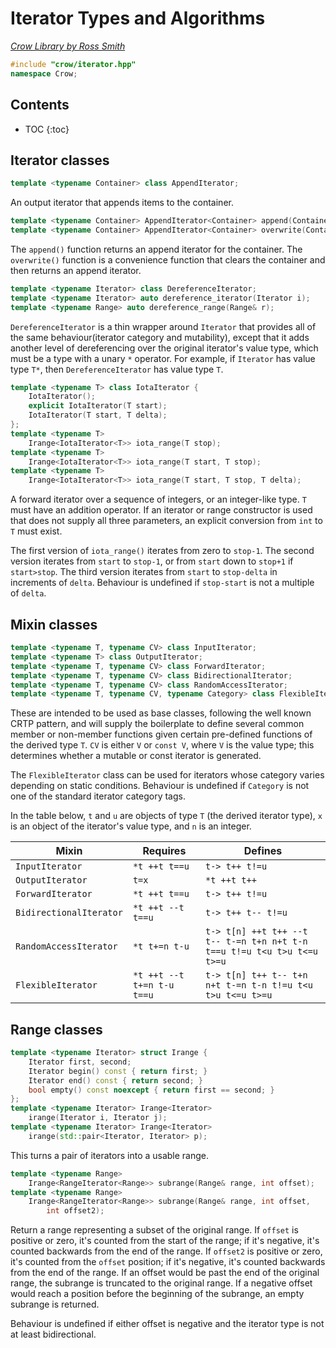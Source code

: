# Iterator Types and Algorithms

_[Crow Library by Ross Smith](index.html)_

```c++
#include "crow/iterator.hpp"
namespace Crow;
```

## Contents

* TOC
{:toc}

## Iterator classes

```c++
template <typename Container> class AppendIterator;
```

An output iterator that appends items to the container.

```c++
template <typename Container> AppendIterator<Container> append(Container& c);
template <typename Container> AppendIterator<Container> overwrite(Container& c);
```

The `append()` function returns an append iterator for the container. The
`overwrite()` function is a convenience function that clears the container
and then returns an append iterator.

```c++
template <typename Iterator> class DereferenceIterator;
template <typename Iterator> auto dereference_iterator(Iterator i);
template <typename Range> auto dereference_range(Range& r);
```

`DereferenceIterator` is a thin wrapper around `Iterator` that provides all of
the same behaviour(iterator category and mutability), except that it adds
another level of dereferencing over the original iterator's value type, which
must be a type with a unary `*` operator. For example, if `Iterator` has
value type `T*`, then `DereferenceIterator` has value type `T`.

```c++
template <typename T> class IotaIterator {
    IotaIterator();
    explicit IotaIterator(T start);
    IotaIterator(T start, T delta);
};
template <typename T>
    Irange<IotaIterator<T>> iota_range(T stop);
template <typename T>
    Irange<IotaIterator<T>> iota_range(T start, T stop);
template <typename T>
    Irange<IotaIterator<T>> iota_range(T start, T stop, T delta);
```

A forward iterator over a sequence of integers, or an integer-like type. `T`
must have an addition operator. If an iterator or range constructor is used
that does not supply all three parameters, an explicit conversion from `int`
to `T` must exist.

The first version of `iota_range()` iterates from zero to `stop-1`. The second
version iterates from `start` to `stop-1`, or from `start` down to `stop+1`
if `start>stop`. The third version iterates from `start` to `stop-delta` in
increments of `delta`. Behaviour is undefined if `stop-start` is not a
multiple of `delta`.

## Mixin classes

```c++
template <typename T, typename CV> class InputIterator;
template <typename T> class OutputIterator;
template <typename T, typename CV> class ForwardIterator;
template <typename T, typename CV> class BidirectionalIterator;
template <typename T, typename CV> class RandomAccessIterator;
template <typename T, typename CV, typename Category> class FlexibleIterator:

```

These are intended to be used as base classes, following the well known CRTP
pattern, and will supply the boilerplate to define several common member or
non-member functions given certain pre-defined functions of the derived type
`T`. `CV` is either `V` or `const V`, where `V` is the value type; this
determines whether a mutable or const iterator is generated.

The `FlexibleIterator` class can be used for iterators whose category varies
depending on static conditions. Behaviour is undefined if `Category` is not
one of the standard iterator category tags.

In the table below, `t` and `u` are objects of type `T` (the derived iterator
type), `x` is an object of the iterator's value type, and `n` is an integer.

| Mixin                    | Requires                    | Defines                                                                  |
| -----                    | --------                    | -------                                                                  |
| `InputIterator`          | `*t ++t t==u`               | `t-> t++ t!=u`                                                           |
| `OutputIterator`         | `t=x`                       | `*t ++t t++`                                                             |
| `ForwardIterator`        | `*t ++t t==u`               | `t-> t++ t!=u`                                                           |
| `BidirectionalIterator`  | `*t ++t --t t==u`           | `t-> t++ t-- t!=u`                                                       |
| `RandomAccessIterator`   | `*t t+=n t-u`               | `t-> t[n] ++t t++ --t t-- t-=n t+n n+t t-n t==u t!=u t<u t>u t<=u t>=u`  |
| `FlexibleIterator`       | `*t ++t --t t+=n t-u t==u`  | `t-> t[n] t++ t-- t+n n+t t-=n t-n t!=u t<u t>u t<=u t>=u`               |

## Range classes

```c++
template <typename Iterator> struct Irange {
    Iterator first, second;
    Iterator begin() const { return first; }
    Iterator end() const { return second; }
    bool empty() const noexcept { return first == second; }
};
template <typename Iterator> Irange<Iterator>
    irange(Iterator i, Iterator j);
template <typename Iterator> Irange<Iterator>
    irange(std::pair<Iterator, Iterator> p);
```

This turns a pair of iterators into a usable range.

```c++
template <typename Range>
    Irange<RangeIterator<Range>> subrange(Range& range, int offset);
template <typename Range>
    Irange<RangeIterator<Range>> subrange(Range& range, int offset,
        int offset2);
```

Return a range representing a subset of the original range. If `offset` is
positive or zero, it's counted from the start of the range; if it's negative,
it's counted backwards from the end of the range. If `offset2` is positive or
zero, it's counted from the `offset` position; if it's negative, it's counted
backwards from the end of the range. If an offset would be past the end of
the original range, the subrange is truncated to the original range. If a
negative offset would reach a position before the beginning of the subrange,
an empty subrange is returned.

Behaviour is undefined if either offset is negative and the iterator type is
not at least bidirectional.
